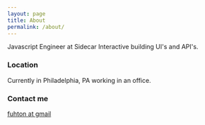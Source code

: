 ```yaml
---
layout: page
title: About
permalink: /about/
---
```


Javascript Engineer at Sidecar Interactive building UI's and API's.

### Location

Currently in Philadelphia, PA working in an office.

### Contact me

[fuhton at gmail](mailto:fuhton@gmail.com)
